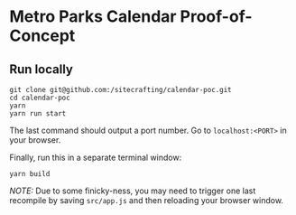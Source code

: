 # Metro Parks Calendar Proof-of-Concept

## Run locally

```
git clone git@github.com:/sitecrafting/calendar-poc.git
cd calendar-poc
yarn
yarn run start
```

The last command should output a port number. Go to `localhost:<PORT>` in your browser.

Finally, run this in a separate terminal window:

```
yarn build
```

*NOTE:* Due to some finicky-ness, you may need to trigger one last recompile by saving `src/app.js` and then reloading your browser window.
